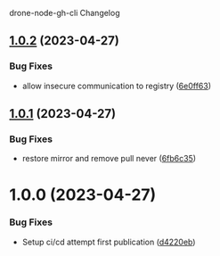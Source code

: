 drone-node-gh-cli Changelog

## [1.0.2](https://github.com/pbabbott/drone-node-gh-cli/compare/v1.0.1...v1.0.2) (2023-04-27)


### Bug Fixes

* allow insecure communication to registry ([6e0ff63](https://github.com/pbabbott/drone-node-gh-cli/commit/6e0ff63f653e208d38e0bfa4874601d8f60a4404))

## [1.0.1](https://github.com/pbabbott/drone-node-gh-cli/compare/v1.0.0...v1.0.1) (2023-04-27)


### Bug Fixes

* restore mirror and remove pull never ([6fb6c35](https://github.com/pbabbott/drone-node-gh-cli/commit/6fb6c35e6513049d403b46493514cefceab7d15b))

# 1.0.0 (2023-04-27)


### Bug Fixes

* Setup ci/cd attempt first publication ([d4220eb](https://github.com/pbabbott/drone-node-gh-cli/commit/d4220eb3c53f2433ad51bd106f55b0f81edc224a))
